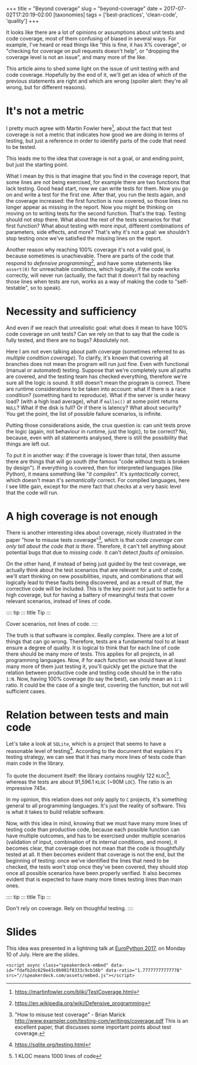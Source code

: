 +++
title = "Beyond coverage"
slug = "beyond-coverage"
date = 2017-07-02T17:20:19-02:00
[taxonomies]
tags = ['best-practices', 'clean-code', 'quality']
+++

It looks like there are a lot of opinions or assumptions about unit
tests and code coverage, most of them confusing of biased in several
ways. For example, I\'ve heard or read things like \"this is fine, it
has X% coverage\", or \"checking for coverage on pull requests doesn\'t
help\", or \"dropping the coverage level is not an issue\", and many
more of the like.

This article aims to shed some light on the issue of unit testing with
and code coverage. Hopefully by the end of it, we\'ll get an idea of
which of the previous statements are right and which are wrong (spoiler
alert: they\'re all wrong, but for different reasons).

# It\'s not a metric

I pretty much agree with Martin Fowler here[^1], about the fact that
test coverage is not a metric that indicates how good we are doing in
terms of testing, but just a reference in order to identify parts of the
code that need to be tested.

This leads me to the idea that coverage is not a goal, or and ending
point, but just the starting point.

What I mean by this is that imagine that you find in the coverage
report, that some lines are not being exercised, for example there are
two functions that lack testing. Good head start, now we can write tests
for them. Now you go on and write a test for the first one. After that,
you run the tests again, and the coverage increased: the first function
is now covered, so those lines no longer appear as missing in the
report. Now you might be thinking on moving on to writing tests for the
second function. That\'s the trap. Testing should not stop there. What
about the rest of the tests scenarios for that first function? What
about testing with more input, different combinations of parameters,
side effects, and more? That\'s why it\'s not a goal: we shouldn\'t stop
testing once we\'ve satisfied the missing lines on the report.

Another reason why reaching 100% coverage it\'s not a valid goal, is
because sometimes is unachievable. There are parts of the code that
respond to *defensive programming*[^2], and have some statements like
`assert(0)` for unreachable conditions, which logically, if the code
works correctly, will never run (actually, the fact that it doesn\'t
fail by reaching those lines when tests are run, works as a way of
making the code to \"self-testable\", so to speak).

# Necessity and sufficiency

And even if we reach that unrealistic goal: what does it mean to have
100% code coverage on unit tests? Can we rely on that to say that the
code is fully tested, and there are no bugs? Absolutely not.

Here I am not even talking about path coverage (sometimes referred to as
*multiple condition coverage*). To clarify, it\'s known that covering
all branches does not mean the program will run just fine. Even with
functional (manual or automated) testing. Suppose that we\'re completely
sure all paths are covered, and the testing team has checked everything,
therefore we\'re sure all the logic is sound. It still doesn\'t mean the
program is correct. There are runtime considerations to be taken into
account: what if there is a race condition? (something hard to
reproduce). What if the server is under heavy load? (with a high load
average), what if `malloc()` at some point returns `NULL`? What if the
disk is full? Or if there is latency? What about security? You get the
point, the list of possible failure scenarios, is infinite.

Putting those considerations aside, the crux question is: can unit tests
prove the logic (again, not behaviour in runtime, just the logic), to be
correct? No, because, even with all statements analysed, there is still
the possibility that things are left out.

To put it in another way: if the coverage is lower than total, then
assume there are things that will go south (the famous \"code without
tests is broken by design\"). If everything is covered, then for
interpreted languages (like Python), it means something like \"*it
compiles*\". It\'s *syntactically* correct, which doesn\'t mean it\'s
*semantically* correct. For compiled languages, here I see little gain,
except for the mere fact that checks at a very basic level that the code
will run.

# A high coverage is not enough

There is another interesting idea about coverage, nicely illustrated in
the paper \"how to misuse tests coverage\"[^3], which is that *code
coverage can only tell about the code that is there*. Therefore, it
can\'t tell anything about potential bugs that due to *missing code*. It
can\'t detect *faults of omission*.

On the other hand, if instead of being just guided by the test coverage,
we actually think about the test scenarios that are relevant for a unit
of code, we\'ll start thinking on new possibilities, inputs, and
combinations that will logically lead to these faults being discovered,
and as a result of that, the corrective code will be included. This is
the key point: not just to settle for a high coverage, but for having a
battery of meaningful tests that cover relevant scenarios, instead of
lines of code.

:::: tip
::: title
Tip
:::

Cover scenarios, not lines of code.
::::

The truth is that software is complex. Really complex. There are a lot
of things that can go wrong. Therefore, tests are a fundamental tool to
at least ensure a degree of quality. It is logical to think that for
each line of code there should be many more of tests. This applies for
all projects, in all programming languages. Now, if for each function we
should have at least many more of them just testing it, you\'ll quickly
get the picture that the relation between productive code and testing
code should be in the ratio `1:N`. Now, having 100% coverage (to say the
best), can only mean an `1:1` ratio. It could be the case of a single
test, covering the function, but not will sufficient cases.

# Relation between tests and main code

Let\'s take a look at `SQLite`, which is a project that seems to have a
reasonable level of testing[^4]. According to the document that explains
it\'s testing strategy, we can see that it has many more lines of tests
code than main code in the library.

To quote the document itself: the library contains roughly 122
`KLOC`[^5], whereas the tests are about 91,596.1 `KLOC` (\~90M `LOC`).
The ratio is an impressive 745x.

In my opinion, this relation does not only apply to `C` projects, it\'s
something general to all programming languages. It\'s just the reality
of software. This is what it takes to build reliable software.

Now, with this idea in mind, knowing that we must have many more lines
of testing code than productive code, because each possible function can
have multiple outcomes, and has to be exercised under multiple scenarios
(validation of input, combination of its internal conditions, and more),
it becomes clear, that coverage does not mean that the code is
thoughtfully tested at all. It then becomes evident that coverage is not
the end, but the beginning of testing: once we\'ve identified the lines
that need to be checked, the tests won\'t stop once they\'ve been
covered, they should stop once all possible scenarios have been properly
verified. It also becomes evident that is expected to have many more
times testing lines than main ones.

:::: tip
::: title
Tip
:::

Don\'t rely on coverage. Rely on thoughful testing.
::::

# Slides

This idea was presented in a lightning talk at [EuroPython
2017](https://ep2017.europython.eu/en/), on Monday 10 of July. Here are
the slides.

```{=html}
<script async class="speakerdeck-embed" data-id="fdafb2dc629e43c0b901f8333c9cb16b" data-ratio="1.77777777777778" src="//speakerdeck.com/assets/embed.js"></script>
```

[^1]: <https://martinfowler.com/bliki/TestCoverage.html>

[^2]: <https://en.wikipedia.org/wiki/Defensive_programming>

[^3]: \"How to misuse test coverage\" - Brian Marick
    <http://www.exampler.com/testing-com/writings/coverage.pdf> This is
    an excellent paper, that discusses some important points about test
    coverage.

[^4]: <https://sqlite.org/testing.html>

[^5]: 1 KLOC means 1000 lines of code
